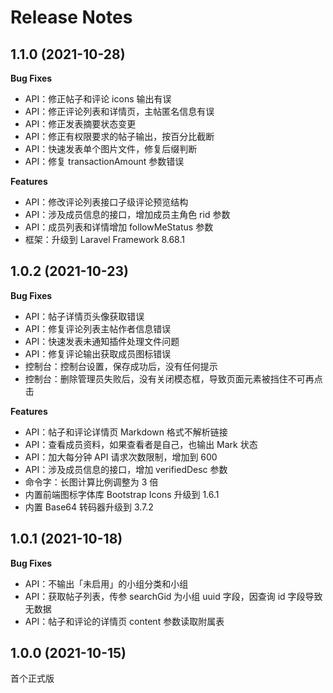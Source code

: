 # Release Notes

## 1.1.0 (2021-10-28)

**Bug Fixes**

- API：修正帖子和评论 icons 输出有误
- API：修正评论列表和详情页，主帖匿名信息有误
- API：修正发表摘要状态变更
- API：修正有权限要求的帖子输出，按百分比截断
- API：快速发表单个图片文件，修复后缀判断
- API：修复 transactionAmount 参数错误

**Features**

- API：修改评论列表接口子级评论预览结构
- API：涉及成员信息的接口，增加成员主角色 rid 参数
- API：成员列表和详情增加 followMeStatus 参数
- 框架：升级到 Laravel Framework 8.68.1

## 1.0.2 (2021-10-23)

**Bug Fixes**

- API：帖子详情页头像获取错误
- API：修复评论列表主帖作者信息错误
- API：快速发表未通知插件处理文件问题
- API：修复评论输出获取成员图标错误
- 控制台：控制台设置，保存成功后，没有任何提示
- 控制台：删除管理员失败后，没有关闭模态框，导致页面元素被挡住不可再点击

**Features**

- API：帖子和评论详情页 Markdown 格式不解析链接
- API：查看成员资料，如果查看者是自己，也输出 Mark 状态
- API：加大每分钟 API 请求次数限制，增加到 600
- API：涉及成员信息的接口，增加 verifiedDesc 参数
- 命令字：长图计算比例调整为 3 倍
- 内置前端图标字体库 Bootstrap Icons 升级到 1.6.1
- 内置 Base64 转码器升级到 3.7.2

## 1.0.1 (2021-10-18)

**Bug Fixes**

- API：不输出「未启用」的小组分类和小组
- API：获取帖子列表，传参 searchGid 为小组 uuid 字段，因查询 id 字段导致无数据
- API：帖子和评论的详情页 content 参数读取附属表

## 1.0.0 (2021-10-15)

首个正式版